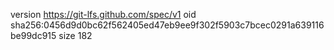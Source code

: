 version https://git-lfs.github.com/spec/v1
oid sha256:0456d9d0bc62f562405ed47eb9ee9f302f5903c7bcec0291a639116be99dc915
size 182

